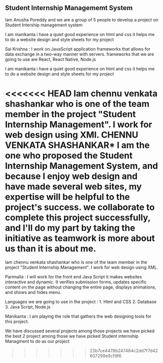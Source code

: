 ## Student Internship Managememt System

Iam Anusha Poreddy and we are a group of 5 people to develop a project on Student Intership management system



I am manikanta i have a quiet good experience on html and css it helps me to do a website design and style sheets for my project 


Sai Krishna : I work on JavaScript application frameworks that allows for data exchange in a two-way manner with servers. frameworks that we are going to use are React, React Native, Node.js


I am manikanta i have a quiet good experience on html and css it helps me to do a website design and style sheets for my project 

<<<<<<< HEAD
Iam chennu venkata shashankar who is one of the team member in the project "Student Internship Management". I work for web design using XMl.
******CHENNU VENKATA SHASHANKAR*******
I am the one who proposed the Student Internship Management System, and because I enjoy web design and have made several web sites, my expertise will be helpful to the project's success. we collaborate to complete this project successfully, and I'll do my part by taking the initiative as teamwork is more about us than it is about me.
=======
Iam chennu venkata shashankar who is one of the team member in the project "Student Internship Management". I work for web design using XML.

Parimalla : I will work for the front end Java Script it makes websites interactive and dynamic. It verifies submission forms, updates specific content on the page without changing the entire page, displays animations, and shows and hides menu.

Languages we are going to use in the project :
        1. Html and CSS
        2. Database
        3. Java Script, Node.js


Manikanta : I am playing the role that gathers the web designing tools for this project.

We have discussed several projects among those projects we have picked the best 2 project among those we have picked Student internship Managment to do as our project

>>>>>>> 23b7ce4478b247484c2dd7f7d42607299e9cf9f6

